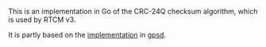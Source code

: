 This is an implementation in Go of the CRC-24Q checksum algorithm, which is used by RTCM v3.

It is partly based on the [implementation](https://gitlab.com/gpsd/gpsd/-/blob/master/gpsd/crc24q.c) in [gpsd](https://gpsd.gitlab.io/gpsd/).
